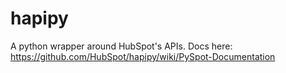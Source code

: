 hapipy
======

A python wrapper around HubSpot's APIs.  Docs here:
<a href="https://github.com/HubSpot/hapipy/wiki/PySpot-Documentation">https://github.com/HubSpot/hapipy/wiki/PySpot-Documentation</a>


